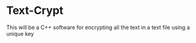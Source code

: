 # Text-Crypt
This will be a C++ software for encrypting all the text in a text file using a unique key
